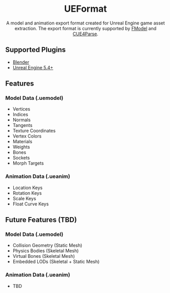 <div align="center">

# UEFormat

A model and animation export format created for Unreal Engine game asset extraction. The export format is currently supported by [FModel](https://github.com/4sval/FModel) and [CUE4Parse](https://github.com/FabianFG/CUE4Parse).

</div>

## Supported Plugins
- [Blender](https://github.com/halfuwu/UEFormat/tree/master/Blender)
- [Unreal Engine 5.4+](https://github.com/halfuwu/UEFormat/tree/master/Unreal)

## Features
### Model Data (.uemodel)
- Vertices
- Indices
- Normals
- Tangents
- Texture Coordinates
- Vertex Colors
- Materials
- Weights
- Bones
- Sockets
- Morph Targets

### Animation Data (.ueanim)
- Location Keys
- Rotation Keys
- Scale Keys
- Float Curve Keys

## Future Features (TBD)
### Model Data (.uemodel)
- Collision Geometry (Static Mesh)
- Physics Bodies (Skeletal Mesh)
- Virtual Bones (Skeletal Mesh)
- Embedded LODs (Skeletal + Static Mesh)

### Animation Data (.ueanim)
- TBD
